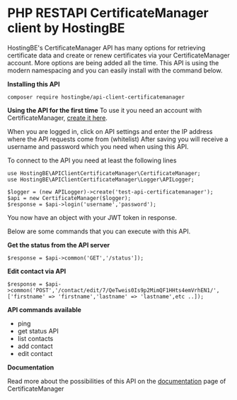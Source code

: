 # PHP RESTAPI CertificateManager client by HostingBE

HostingBE's CertificateManager API has many options for retrieving certificate data and create or renew certificates via your CertificateManager account. More options are being added all the time. This API is using the modern namespacing and you can easily install with the command below.

**Installing this API** 

`composer require hostingbe/api-client-certificatemanager`

**Using the API for the first time** 
To use it you need an account with CertificateManager, [create it here](https://www.certificatemanager.net/create-account).

When you are logged in, click on API settings and enter the IP address where the API requests come from (whitelist)
After saving you will receive a username and password which you need when using this API.

To connect to the API you need at least the following lines

```
use HostingBE\APIClientCertificateManager\CertificateManager;
use HostingBE\APIClientCertificateManager\Logger\APILogger;

$logger = (new APILogger)->create('test-api-certificatemanager');
$api = new CertificateManager($logger);
$response = $api->login('username','password');
```

You now have an object with your JWT token in response.

Below are some commands that you can execute with this API.

**Get the status from the API server**

`$response = $api->common('GET','/status']);`

**Edit contact via API**

`$response = $api->common('POST','/contact/edit/7/QeTweis0Is9p2MimQF1HHts4emVrhEN1/',['firstname' => 'firstname','lastname' => 'lastname',etc ..]);` 

**API commands available**
+ ping
+ get status API
+ list contacts
+ add contact 
+ edit contact


**Documentation**

Read more about the possibilities of this API on the [documentation](https://api.certificatemanager.net/api/docs/) page of CertificateManager